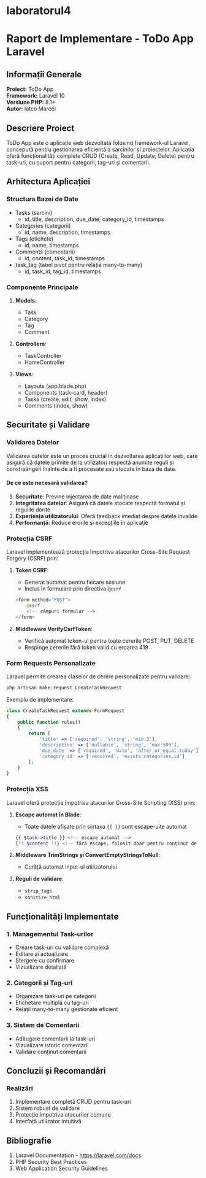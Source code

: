 # laboratorul4
# Raport de Implementare - ToDo App Laravel

## Informații Generale
**Proiect:** ToDo App  
**Framework:** Laravel 10  
**Versiune PHP:** 8.1+  
**Autor:** Iatco Marcel

## Descriere Proiect
ToDo App este o aplicație web dezvoltată folosind framework-ul Laravel, concepută pentru gestionarea eficientă a sarcinilor și proiectelor. Aplicația oferă funcționalități complete CRUD (Create, Read, Update, Delete) pentru task-uri, cu suport pentru categorii, tag-uri și comentarii.

## Arhitectura Aplicației

### Structura Bazei de Date
- Tasks (sarcini)
  - id, title, description, due_date, category_id, timestamps
- Categories (categorii)
  - id, name, description, timestamps
- Tags (etichete)
  - id, name, timestamps
- Comments (comentarii)
  - id, content, task_id, timestamps
- task_tag (tabel pivot pentru relația many-to-many)
  - id, task_id, tag_id, timestamps

### Componente Principale
1. **Models**:
   - Task
   - Category
   - Tag
   - Comment

2. **Controllers**:
   - TaskController
   - HomeController

3. **Views**:
   - Layouts (app.blade.php)
   - Components (task-card, header)
   - Tasks (create, edit, show, index)
   - Comments (index, show)

## Securitate și Validare

### Validarea Datelor
Validarea datelor este un proces crucial în dezvoltarea aplicațiilor web, care asigură că datele primite de la utilizatori respectă anumite reguli și constraângeri înainte de a fi procesate sau stocate în baza de date.

#### De ce este necesară validarea?
1. **Securitate**: Previne injectarea de date malițioase
2. **Integritatea datelor**: Asigură că datele stocate respectă formatul și regulile dorite
3. **Experiența utilizatorului**: Oferă feedback imediat despre datele invalide
4. **Performanță**: Reduce erorile și excepțiile în aplicație

### Protecția CSRF
Laravel implementează protecția împotriva atacurilor Cross-Site Request Forgery (CSRF) prin:

1. **Token CSRF**: 
   - Generat automat pentru fiecare sesiune
   - Inclus în formulare prin directiva `@csrf`
   ```php
   <form method="POST">
       @csrf
       <!-- câmpuri formular -->
   </form>
   ```

2. **Middleware VerifyCsrfToken**:
   - Verifică automat token-ul pentru toate cererile POST, PUT, DELETE
   - Respinge cererile fără token valid cu eroarea 419

### Form Requests Personalizate
Laravel permite crearea claselor de cerere personalizate pentru validare:

```php
php artisan make:request CreateTaskRequest
```

Exemplu de implementare:
```php
class CreateTaskRequest extends FormRequest
{
    public function rules()
    {
        return [
            'title' => ['required', 'string', 'min:3'],
            'description' => ['nullable', 'string', 'max:500'],
            'due_date' => ['required', 'date', 'after_or_equal:today'],
            'category_id' => ['required', 'exists:categories,id']
        ];
    }
}
```

### Protecția XSS
Laravel oferă protecție împotriva atacurilor Cross-Site Scripting (XSS) prin:

1. **Escape automat în Blade**:
   - Toate datele afișate prin sintaxa `{{ }}` sunt escape-uite automat
   ```php
   {{ $task->title }} <!-- escape automat -->
   {!! $content !!} <!-- fără escape, folosit doar pentru conținut de încredere -->
   ```

2. **Middleware TrimStrings și ConvertEmptyStringsToNull**:
   - Curăță automat input-ul utilizatorului

3. **Reguli de validare**:
   - `strip_tags`
   - `sanitize_html`

## Funcționalități Implementate

### 1. Managementul Task-urilor
- Creare task-uri cu validare complexă
- Editare și actualizare
- Ștergere cu confirmare
- Vizualizare detaliată

### 2. Categorii și Tag-uri
- Organizare task-uri pe categorii
- Etichetare multiplă cu tag-uri
- Relații many-to-many gestionate eficient

### 3. Sistem de Comentarii
- Adăugare comentarii la task-uri
- Vizualizare istoric comentarii
- Validare conținut comentarii

## Concluzii și Recomandări

### Realizări
1. Implementare completă CRUD pentru task-uri
2. Sistem robust de validare
3. Protecție împotriva atacurilor comune
4. Interfață utilizator intuitivă

## Bibliografie
1. Laravel Documentation - https://laravel.com/docs
2. PHP Security Best Practices
3. Web Application Security Guidelines
